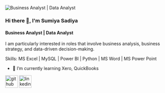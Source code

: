 ![Business Analyst | Data Analyst](https://media.licdn.com/dms/image/v2/D5616AQH2TdxFtwXmVg/profile-displaybackgroundimage-shrink_350_1400/profile-displaybackgroundimage-shrink_350_1400/0/1724671363448?e=1751500800&v=beta&t=8XIXo9hlymLDf27LjF0btLEeQ38OcBlt5WAYbFbQv54)

### Hi there 👋, I'm Sumiya Sadiya
#### Business Analyst | Data Analyst


I am particularly interested in roles that involve business analysis, business strategy, and data-driven decision-making.

Skills: MS Excel | MySQL | Power BI | Python | MS Word | MS Power Point

- 🌱 I’m currently learning Xero, QuickBooks 

[<img src='https://cdn.jsdelivr.net/npm/simple-icons@3.0.1/icons/github.svg' alt='github' height='40'>](https://github.com/sumiya-sadiya-analyst)  [<img src='https://cdn.jsdelivr.net/npm/simple-icons@3.0.1/icons/linkedin.svg' alt='linkedin' height='40'>](linkedin.com/in/sumiya-sadiya-analyst)  

